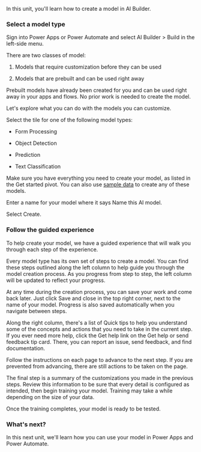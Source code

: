 In this unit, you'll learn how to create a model in AI Builder.

### Select a model type

Sign into Power Apps or Power Automate and select AI Builder \> Build in
the left-side menu.

There are two classes of model:

1.  Models that require customization before they can be used

2.  Models that are prebuilt and can be used right away

Prebuilt models have already been created for you and can be used right
away in your apps and flows. No prior work is needed to create the
model.

Let's explore what you can do with the models you can customize.

Select the tile for one of the following model types:

-   Form Processing

-   Object Detection

-   Prediction

-   Text Classification

Make sure you have everything you need to create your model, as listed
in the Get started pivot. You can also use [sample
data](https://docs.microsoft.com/ai-builder/samples) to create any
of these models.

Enter a name for your model where it says Name this AI model.

Select Create.

### Follow the guided experience

To help create your model, we have a guided experience that will walk
you through each step of the experience.

Every model type has its own set of steps to create a model. You can
find these steps outlined along the left column to help guide you
through the model creation process. As you progress from step to step,
the left column will be updated to reflect your progress.

At any time during the creation process, you can save your work and come
back later. Just click Save and close in the top right corner, next to
the name of your model. Progress is also saved automatically when you
navigate between steps.

Along the right column, there's a list of Quick tips to help you
understand some of the concepts and actions that you need to take in the
current step. If you ever need more help, click the Get help link on the
Get help or send feedback tip card. There, you can report an issue, send
feedback, and find documentation.

Follow the instructions on each page to advance to the next step. If you
are prevented from advancing, there are still actions to be taken on the
page.

The final step is a summary of the customizations you made in the
previous steps. Review this information to be sure that every detail is
configured as intended, then begin training your model. Training may
take a while depending on the size of your data.

Once the training completes, your model is ready to be tested.

### What's next?

In this next unit, we'll learn how you can use your model in Power Apps
and Power Automate.

